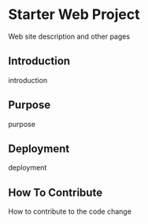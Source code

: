# Starter Web Project
 Web site description and other pages 
 

## Introduction
introduction

## Purpose
purpose 

## Deployment 
deployment 

## How To Contribute

How to contribute to the code change


